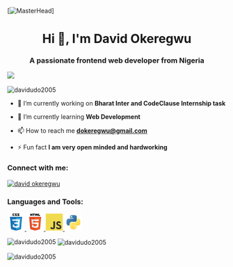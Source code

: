 [![MasterHead](https://cdn.hashnode.com/res/hashnode/image/upload/v1651780155240/7SZuYu_oq.gif)]

<h1 align="center">Hi 👋, I'm David Okeregwu</h1>
<h3 align="center">A passionate frontend web developer from Nigeria</h3>


<img src="https://encrypted-tbn0.gstatic.com/images?q=tbn:ANd9GcS7sTjZAzw4z8A470vJ6yK4gy9AdyFuQwRRgA&usqp=CAU">

<p align="left"> <img src="https://komarev.com/ghpvc/?username=davidudo2005&label=Profile%20views&color=0e75b6&style=flat" alt="davidudo2005" /> </p>

- 🔭 I’m currently working on **Bharat Inter and CodeClause Internship task**

- 🌱 I’m currently learning **Web Development**

- 📫 How to reach me **dokeregwu@gmail.com**

- ⚡ Fun fact **I am very open minded and hardworking**

<h3 align="left">Connect with me:</h3>
<p align="left">
<a href="https://linkedin.com/in/david okeregwu" target="blank"><img align="center" src="https://raw.githubusercontent.com/rahuldkjain/github-profile-readme-generator/master/src/images/icons/Social/linked-in-alt.svg" alt="david okeregwu" height="30" width="40" /></a>
</p>

<h3 align="left">Languages and Tools:</h3>
<p align="left"> <a href="https://www.w3schools.com/css/" target="_blank" rel="noreferrer"> <img src="https://raw.githubusercontent.com/devicons/devicon/master/icons/css3/css3-original-wordmark.svg" alt="css3" width="40" height="40"/> </a> <a href="https://www.w3.org/html/" target="_blank" rel="noreferrer"> <img src="https://raw.githubusercontent.com/devicons/devicon/master/icons/html5/html5-original-wordmark.svg" alt="html5" width="40" height="40"/> </a> <a href="https://developer.mozilla.org/en-US/docs/Web/JavaScript" target="_blank" rel="noreferrer"> <img src="https://raw.githubusercontent.com/devicons/devicon/master/icons/javascript/javascript-original.svg" alt="javascript" width="40" height="40"/> </a> <a href="https://www.python.org" target="_blank" rel="noreferrer"> <img src="https://raw.githubusercontent.com/devicons/devicon/master/icons/python/python-original.svg" alt="python" width="40" height="40"/> </a> </p>

<p><img align="left" src="https://github-readme-stats.vercel.app/api/top-langs?username=davidudo2005&show_icons=true&locale=en&layout=compact" alt="davidudo2005" /></p>

<p>&nbsp;<img align="center" src="https://github-readme-stats.vercel.app/api?username=davidudo2005&show_icons=true&locale=en" alt="davidudo2005" /></p>

<p><img align="center" src="https://github-readme-streak-stats.herokuapp.com/?user=davidudo2005&" alt="davidudo2005" /></p>

